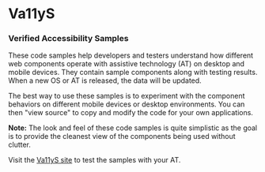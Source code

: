 # Va11yS
### Verified Accessibility Samples

These code samples help developers and testers understand how different web components operate with assistive technology (AT) on desktop and mobile devices. They contain sample components along with testing results. When a new OS or AT is released, the data will be updated.

The best way to use these samples is to experiment with the component behaviors on different mobile devices or desktop environments. You can then "view source" to copy and modify the code for your own applications.

**Note:** The look and feel of these code samples is quite simplistic as the goal is to provide the cleanest view of the components being used without clutter.

Visit the [Va11yS site](https://ibma.github.io/Va11yS/) to test the samples with your AT.
